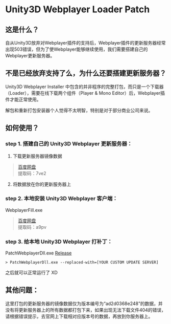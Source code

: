 # Unity3D Webplayer Loader Patch

## 这是什么？

自从Unity3D放弃对Webplayer插件的支持后，Webplayer插件的更新服务器经常出现503错误，但为了使Webplayer能够继续使用，我们需要搭建自己的Webplayer更新服务器。

## 不是已经放弃支持了么，为什么还要搭建更新服务器？

Unity3D Webplayer Installer 中包含的并非程序的完整打包，而只是一个下载器（Loader），需要在线下载两个组件（Player & Mono Editor）后，Webplayer插件才能正常使用。

解包和重新打包安装器个人觉得不太明智，特别是对于部分商业公司来说。

## 如何使用？

### step 1. 搭建自己的 Unity3D Webplayer 更新服务器：

1. 下载更新服务器镜像数据
> [百度网盘](https://pan.baidu.com/s/1w0mlPjtG_7G75tHgAxQXog)    
> 提取码：7ve2
2. 将数据放在你的更新服务器上

### step 2. 本地安装 Unity3D Webplayer 客户端：

WebplayerFill.exe

> [百度网盘](https://pan.baidu.com/s/1KOsm3fs4dxrjknyf-h2ncQ)    
> 提取码：a9pv

### step 3. 给本地 Unity3D Webplayer 打补丁：

PatchWebplayerDll.exe [Release](https://github.com/Trickness/Unity3D-Webplayer-Loader-Patch/releases)

```
> PatchWebplayerDll.exe --replaced-with=[YOUR CUSTOM UPDATE SERVER]
```

之后就可以正常运行了 XD

## 其他问题：

这里打包的更新服务器的镜像数据仅为版本编号为“ad2d0368e248”的数据，并没有将更新服务器上的所有数据都打包下来，如果出现无法下载文件404的错误，请根据错误提示，去官网上下载相对应版本号的数据，再放到你服务器上。
